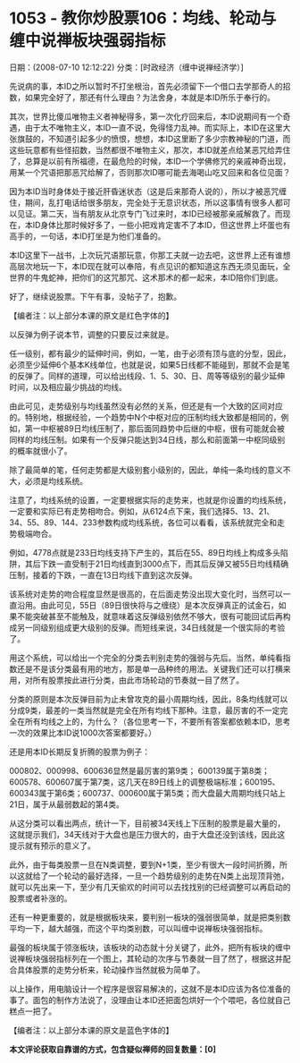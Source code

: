 # 1053 - 教你炒股票106：均线、轮动与缠中说禅板块强弱指标
日期：(2008-07-10 12:12:22) 分类：[时政经济（缠中说禅经济学）] 

先说病的事，本ID之所以暂时不打坐根治，首先必须留下一个借口去学那奇人的招数，如果完全好了，那还有什么理由？为法舍身，本就是本ID所乐于奉行的。

其次，世界比傻瓜唯物主义者神秘得多，第一次化疗回来后，本ID说期间有一个奇遇，由于太不唯物主义，本ID一直不说，免得怪力乱神。而实际上，本ID在这里大张旗鼓的，不知道引起多少的愤恨，想想，本ID这里断了多少宗教神秘的门道，而这些玩意都有些怪招数，当然都很不唯物主义，那次，本ID就差点给某恶咒给弄住了，总算是以前有所福德，在最危险的时候，本ID一个学佛修咒的亲戚神奇出现，用某一个咒语把那恶咒给解了，否则那次ID哪可能去海喝山吃又回来和各位见面？

因为本ID当时身体处于接近肝昏迷状态（这是后来那奇人说的），所以才被恶咒缠住，期间，乱打电话给很多朋友，完全处于无意识状态，所以这事情有很多人都可以见证。第二天，当有朋友从北京专门飞过来时，本ID已经被那亲戚解救了。而现在，本ID身体比那时候好多了，一些小把戏肯定害不了本ID，但这世界上坏蛋也有高手的，一句话，本ID打坐是为他们准备的。

本ID这里下一战书，上次玩咒语那玩意，你那工夫就一边去吧，这世界上还有谁想高层次地玩一下，本ID现在就可以奉陪，有点见识的都知道这东西无须见面玩，全世界的牛鬼蛇神，把你们的这咒那咒、这术那术的都一起来，本ID陪你们到底。

好了，继续说股票。下午有事，没帖子了，抱歉。

【编者注：以上部分本课的原文是红色字体的】



以反弹为例子说本节，调整的只要反过来就是。

任一级别，都有最少的延伸时间，例如，一笔，由于必须有顶与底的分型，因此，必须至少延伸6个基本K线单位，也就是说，如果5日线都不能碰到，那就不会是笔的反弹了。同样的道理，可以给出线段、1、5、30、日、周等等级别的最少延伸时间，以及相应最少挑战的均线。

由此可见，走势级别与均线虽然没有必然的关系，但还是有一个大致的区间对应的。特别地，根据经验，一个趋势中N个中枢对应的压制均线大致都是相同的，例如，第一中枢被89日均线压制了，那后面同趋势中后继的中枢，很有可能就会被同样的均线压制。如果有一个反弹只能达到34日线，那么和前面第一中枢同级别的概率就很小了。

除了最简单的笔，任何走势都是大级别套小级别的，因此，单纯一条均线的意义不大，必须是均线系统。

注意了，均线系统的设置，一定要根据实际的走势来，也就是你设置的均线系统，一定要和实际已有走势相吻合。例如，从6124点下来，我们选择5、13、21、34、55、89、144、233参数构成均线系统，各位可以看看，该系统就完全和走势极端吻合。

例如，4778点就是233日均线支持下产生的，其后在55、89日均线上构成多头陷阱，其后下跌一直受制于21日均线直到3000点下，而其后反弹又被55日均线精确压制，接着的下跌，一直在13日均线下直到这次反弹。

该系统对走势的吻合程度显然是很高的，在后面走势没出现大变化时，当然可以一直沿用。由此可见，55日（89日很快将与之缠绕）是本次反弹真正的试金石，如果不能突破甚至不能触及，就意味着这反弹级别依然不够大，很有可能回试后再构成另一同级别组成更大级别的反弹。而短线来说，34日线就是一个很实际的考验了。

用这个系统，可以给出一个完全的分类去判别走势的强弱与先后。当然，单纯看指数还是不是该分类最有用的地方，那是单一品种终的用法。关键我们还可以打横来用，对所有股票按此进行分类，由此市场轮动的节奏就一目了然了。

分类的原则是本次反弹目前为止未曾攻克的最小周期均线，因此，8条均线就可以分成9类，最差的一类当然就是完全在所有均线下那种。注意，最厉害的不一定完全在所有均线之上的，为什么？（各位思考一下，不要所有答案都依赖本ID，思考一次的效果比本ID说1000次答案都要好。）

还是用本ID长期反复折腾的股票为例子：

000802、000998、600636显然是最厉害的第9类；
600139属于第8类；600578、600607属于第7类，这几天在89日线上的调整极端标准；600195、600343属于第6类；600737、000600属于第5类；而大盘最大周期均线只站上21日，属于从最弱数起的第4类。

从这分类可以看出两点，统计一下，目前被34天线上下压制的股票是最大量的，这就提示我们，34天线对于大盘也是压力很大的，由于大盘还没到该线，因此这提示就有预示的意义了。

此外，由于每类股票一旦在N类调整，要到N+1类，至少有很大一段时间折腾，所以这就给了一个轮动的最好选择，一旦一个趋势级别的走势在N类上出现顶背弛，就可以先出来一下，至少有几天偷欢的时间可以去找找别的已经调整可以再启动的股票或者补涨的。

还有一种更重要的，就是根据板块来，要判别一板块的强弱很简单，就是把类别数平均一下，越大越强，而这个平均类别数，可以叫缠中说禅板块强弱指标。

最强的板块属于领涨板块，该板块的动态就十分关键了，此外，把所有板块的缠中说禅板块强弱指标列在一个图上，其轮动的次序与节奏就一目了然了，根据这并配合具体股票的走势分析来，轮动操作当然就极为简单了。

以上操作，用电脑设计一个程序是很容易解决的，这就不是本ID应该为各位准备的事了。面包的制作方法说了，没理由让本ID还把面包烘好一个个喂吧，各位就自己糕点一把了。



【编者注：以上部分本课的原文是蓝色字体的】



**本文评论获取自靠谱的方式，包含疑似禅师的回复数量：[0]**



